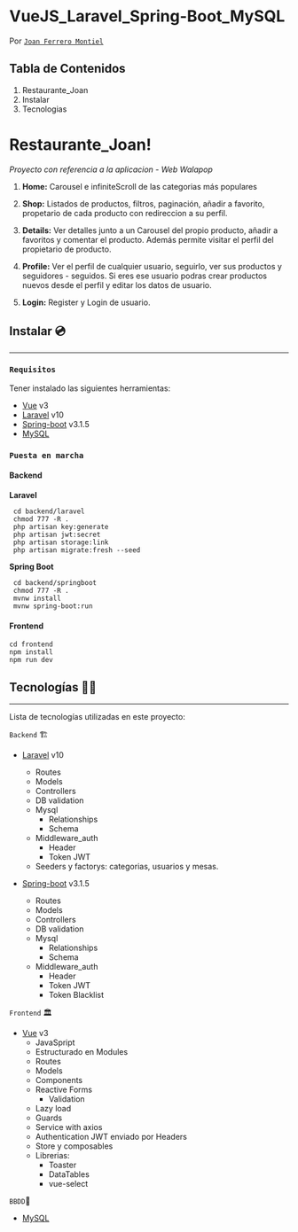 # VueJS_Laravel_Spring-Boot_MySQL

Por [`Joan Ferrero Montiel`](https://github.com/JoanFerrero)  

## Tabla de Contenidos

1. Restaurante_Joan
2. Instalar
3. Tecnologias


# Restaurante_Joan! 
_Proyecto con referencia a la aplicacion - Web Walapop_

1. **Home:**
   Carousel e infiniteScroll de las categorias más populares

2. **Shop:**
   Listados de productos, filtros, paginación, añadir a favorito, propetario de cada producto con redireccion a su perfil.

3. **Details:**
   Ver detalles junto a un Carousel del propio producto, añadir a favoritos y comentar el producto.
   Además permite visitar el perfil del propietario de producto.

4. **Profile:**
   Ver el perfil de cualquier usuario, seguirlo, ver sus productos y seguidores - seguidos. 
   Si eres ese usuario podras crear productos nuevos desde el perfil y editar los datos de usuario.
   

5. **Login:**
   Register y Login de usuario.

## Instalar 💿

---

### `Requisitos`

Tener instalado las siguientes herramientas:

- [Vue](https://vuejs.org/) v3
- [Laravel](https://laravel.com/docs/10.x/releases) v10
- [Spring-boot](https://spring.io/projects/spring-boot/) v3.1.5
- [MySQL](https://www.mysql.com/)

### `Puesta en marcha`

#### Backend
   **Laravel**
  ```
   cd backend/laravel
   chmod 777 -R .
   php artisan key:generate
   php artisan jwt:secret
   php artisan storage:link
   php artisan migrate:fresh --seed
  ```
**Spring Boot**
  ```
   cd backend/springboot
   chmod 777 -R .
   mvnw install
   mvnw spring-boot:run
  ```
  #### Frontend
  ```
  cd frontend
  npm install
  npm run dev
  ```

## Tecnologías 👨‍💻

---

Lista de tecnologías utilizadas en este proyecto:

`Backend` 🏗️

- [Laravel](https://laravel.com/docs/10.x/releases) v10
  - Routes
  - Models
  - Controllers
  - DB validation
  - Mysql
    - Relationships
    - Schema
  - Middleware_auth
    - Header
    - Token JWT
  - Seeders y factorys: categorias, usuarios y mesas.

- [Spring-boot](https://spring.io/projects/spring-boot/) v3.1.5
  - Routes
  - Models
  - Controllers
  - DB validation
  - Mysql
    - Relationships
    - Schema
  - Middleware_auth
    - Header
    - Token JWT
    - Token Blacklist

`Frontend` 🏛️

- [Vue](https://vuejs.org/) v3
  - JavaSpript
  - Estructurado en Modules
  - Routes
  - Models
  - Components
  - Reactive Forms
    - Validation
  - Lazy load
  - Guards
  - Service with axios
  - Authentication JWT enviado por Headers
  - Store y composables
  - Librerias:
    - Toaster
    - DataTables
    - vue-select  

`BBDD`💾

- [MySQL](https://www.mysql.com/)
